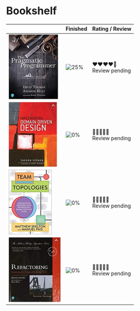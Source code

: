 # Bookshelf

|                                                                                                                                                                                              | Finished                             | Rating / Review               |
|----------------------------------------------------------------------------------------------------------------------------------------------------------------------------------------------|--------------------------------------|-------------------------------|
| [![David Thomas & Andrew Hunt - The Pragmatic Programmer](../assets/img/the_pragmatic_programmer.jpg)](https://pragprog.com/titles/tpp20/the-pragmatic-programmer-20th-anniversary-edition/) | ![25%](https://progress-bar.dev/60/) | ❤️️❤️❤️❤️🖤<br>Review pending |
| [![Vaughn Vernon - Implementing Domain-Driven Design](../assets/img/implementing_ddd.jpg)](https://www.oreilly.com/library/view/implementing-domain-driven-design/9780133039900/)            | ![0%](https://progress-bar.dev/0/)   | ️🖤🖤🖤🖤🖤<br>Review pending |
| [![Matthew Skelton & Manuel Pais - Team Topologies: Organizing Business and Technology Teams for Fast Flow](../assets/img/team_topologies.jpg)](https://teamtopologies.com/book)             | ![0%](https://progress-bar.dev/0/)   | ️🖤🖤🖤🖤🖤<br>Review pending |
| [![Martin Fowler - Refactoring: Improving the Design of Existing Code](../assets/img/refactoring.jpg)](https://martinfowler.com/books/refactoring.html)                                      | ![0%](https://progress-bar.dev/0/)   | ️🖤🖤🖤🖤🖤<br>Review pending |

